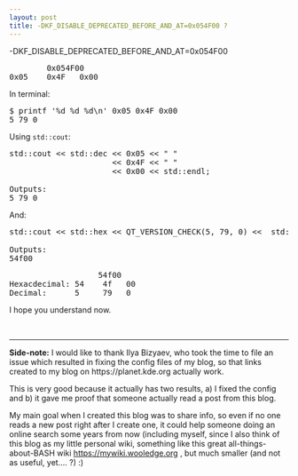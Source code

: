 ```yaml
---
layout: post
title: -DKF_DISABLE_DEPRECATED_BEFORE_AND_AT=0x054F00 ?
---
```

-DKF_DISABLE_DEPRECATED_BEFORE_AND_AT=0x054F00

<pre class="code">
        0x054F00
0x05    0x4F   0x00
</pre>


In terminal:
<pre class="code">
$ printf '%d %d %d\n' 0x05 0x4F 0x00
5 79 0
</pre>

Using <code>std::cout</code>:
<pre class="code">
std::cout << std::dec << 0x05 << " "
                      << 0x4F << " "
                      << 0x00 << std::endl;

Outputs:
5 79 0
</pre>

And:
<pre class="code">
std::cout << std::hex << QT_VERSION_CHECK(5, 79, 0) <<  std::endl;

Outputs:
54f00
</pre>

<pre class="code">
                   54f00
Hexacdecimal: 54    4f   00
Decimal:      5     79   0
</pre>

I hope you understand now.
<p>&nbsp;</p>
<hr />
<b>Side-note:</b> I would like to thank Ilya Bizyaev, who took the time to file an issue which resulted in fixing the config files of my blog, so that links created to my blog on https://planet.kde.org actually work.

This is very good because it actually has two results, a) I fixed the config and b) it gave me proof that someone actually read a post from this blog.

My main goal when I created this blog was to share info, so even if no one reads a new post right after I create one, it could help someone doing an online search some years from now (including myself, since I also think of this blog as my little personal wiki, something like this great all-things-about-BASH wiki https://mywiki.wooledge.org , but much smaller (and not as useful, yet.... ?) :)
